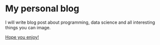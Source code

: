 # My personal blog

I will write blog post about programming, data science and all interesting things you can image.

[Hope you enjoy!](https://motor-taxi-master-rider.github.io/)
